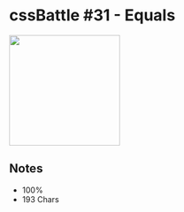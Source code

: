 # cssBattle #31 - Equals

<img src="https://cssbattle.dev/targets/31@2x.png" width="200">

## Notes

- 100%
- 193 Chars
